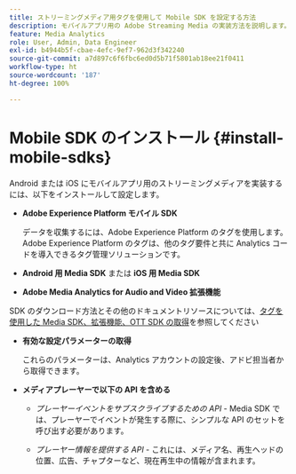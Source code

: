 ```yaml
---
title: ストリーミングメディア用タグを使用して Mobile SDK を設定する方法
description: モバイルアプリ用の Adobe Streaming Media の実装方法を説明します。
feature: Media Analytics
role: User, Admin, Data Engineer
exl-id: b4944b5f-cbae-4efc-9ef7-962d3f342240
source-git-commit: a7d897c6f6fbc6ed0d5b71f5801ab18ee21f0411
workflow-type: ht
source-wordcount: '187'
ht-degree: 100%

---
```


# Mobile SDK のインストール {#install-mobile-sdks}

Android または iOS にモバイルアプリ用のストリーミングメディアを実装するには、以下をインストールして設定します。

* **Adobe Experience Platform モバイル SDK**

   データを収集するには、Adobe Experience Platform のタグを使用します。 Adobe Experience Platform のタグは、他のタグ要件と共に Analytics コードを導入できるタグ管理ソリューションです。

* **Android 用 Media SDK** または **iOS 用 Media SDK**

* **Adobe Media Analytics for Audio and Video 拡張機能**

SDK のダウンロード方法とその他のドキュメントリソースについては、[タグを使用した Media SDK、拡張機能、OTT SDK の取得](/help/getting-started/download-sdks.md)を参照してください

* **有効な設定パラメーターの取得**

   これらのパラメーターは、Analytics アカウントの設定後、アドビ担当者から取得できます。

* **メディアプレーヤーで以下の API を含める**

   * *プレーヤーイベントをサブスクライブするための API* - Media SDK では、プレーヤーでイベントが発生する際に、シンプルな API のセットを呼び出す必要があります。

   * *プレーヤー情報を提供する API* - これには、メディア名、再生ヘッドの位置、広告、チャプターなど、現在再生中の情報が含まれます。
